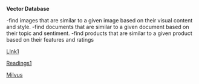 **Vector Database**


-find images that are similar to a given image based on their visual content and style.
-find documents that are similar to a given document based on their topic and sentiment. 
-find products that are similar to a given product based on their features and ratings

[LInk1](https://www.youtube.com/watch?v=035I2WKj5F0)

[Readings1](https://www.pinecone.io/learn/vector-database/)

[Milvus](https://milvus.io/)